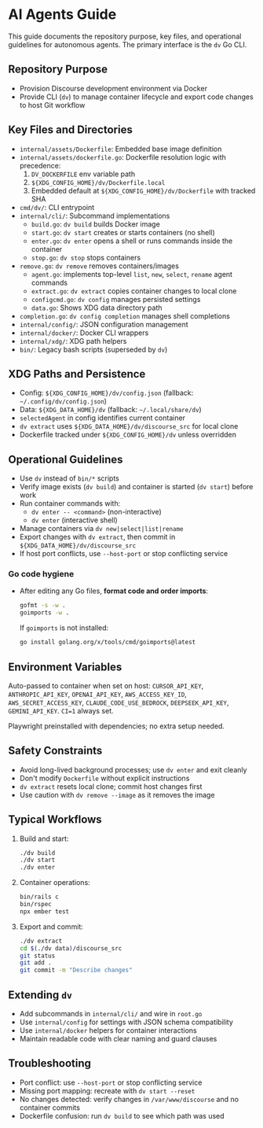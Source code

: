 # AI Agents Guide

This guide documents the repository purpose, key files, and operational guidelines for autonomous agents. The primary interface is the `dv` Go CLI.

## Repository Purpose
- Provision Discourse development environment via Docker
- Provide CLI (`dv`) to manage container lifecycle and export code changes to host Git workflow

## Key Files and Directories
- `internal/assets/Dockerfile`: Embedded base image definition
- `internal/assets/dockerfile.go`: Dockerfile resolution logic with precedence:
  1) `DV_DOCKERFILE` env variable path
  2) `${XDG_CONFIG_HOME}/dv/Dockerfile.local`
  3) Embedded default at `${XDG_CONFIG_HOME}/dv/Dockerfile` with tracked SHA
- `cmd/dv/`: CLI entrypoint
- `internal/cli/`: Subcommand implementations
  - `build.go`: `dv build` builds Docker image
  - `start.go`: `dv start` creates or starts containers (no shell)
  - `enter.go`: `dv enter` opens a shell or runs commands inside the container
  - `stop.go`: `dv stop` stops containers
- `remove.go`: `dv remove` removes containers/images
  - `agent.go`: implements top-level `list`, `new`, `select`, `rename` agent commands
  - `extract.go`: `dv extract` copies container changes to local clone
  - `configcmd.go`: `dv config` manages persisted settings
  - `data.go`: Shows XDG data directory path
- `completion.go`: `dv config completion` manages shell completions
- `internal/config/`: JSON configuration management
- `internal/docker/`: Docker CLI wrappers
- `internal/xdg/`: XDG path helpers
- `bin/`: Legacy bash scripts (superseded by `dv`)

## XDG Paths and Persistence
- Config: `${XDG_CONFIG_HOME}/dv/config.json` (fallback: `~/.config/dv/config.json`)
- Data: `${XDG_DATA_HOME}/dv` (fallback: `~/.local/share/dv`)
- `selectedAgent` in config identifies current container
- `dv extract` uses `${XDG_DATA_HOME}/dv/discourse_src` for local clone
- Dockerfile tracked under `${XDG_CONFIG_HOME}/dv` unless overridden

## Operational Guidelines
- Use `dv` instead of `bin/*` scripts
- Verify image exists (`dv build`) and container is started (`dv start`) before work
- Run container commands with:
  - `dv enter -- <command>` (non-interactive)
  - `dv enter` (interactive shell)
- Manage containers via `dv new|select|list|rename`
- Export changes with `dv extract`, then commit in `${XDG_DATA_HOME}/dv/discourse_src`
- If host port conflicts, use `--host-port` or stop conflicting service

### Go code hygiene
- After editing any Go files, **format code and order imports**:
  ```bash
  gofmt -s -w .
  goimports -w .
  ```
  If `goimports` is not installed:
  ```bash
  go install golang.org/x/tools/cmd/goimports@latest
  ```

## Environment Variables
Auto-passed to container when set on host: `CURSOR_API_KEY`, `ANTHROPIC_API_KEY`, `OPENAI_API_KEY`, `AWS_ACCESS_KEY_ID`, `AWS_SECRET_ACCESS_KEY`, `CLAUDE_CODE_USE_BEDROCK`, `DEEPSEEK_API_KEY`, `GEMINI_API_KEY`. `CI=1` always set.

Playwright preinstalled with dependencies; no extra setup needed.

## Safety Constraints
- Avoid long-lived background processes; use `dv enter` and exit cleanly
- Don't modify `Dockerfile` without explicit instructions
- `dv extract` resets local clone; commit host changes first
- Use caution with `dv remove --image` as it removes the image

## Typical Workflows
1. Build and start:
   ```bash
   ./dv build
   ./dv start
   ./dv enter
   ```

2. Container operations:
   ```bash
   bin/rails c
   bin/rspec
   npx ember test
   ```

3. Export and commit:
   ```bash
   ./dv extract
   cd $(./dv data)/discourse_src
   git status
   git add .
   git commit -m "Describe changes"
   ```

## Extending `dv`
- Add subcommands in `internal/cli/` and wire in `root.go`
- Use `internal/config` for settings with JSON schema compatibility
- Use `internal/docker` helpers for container interactions
- Maintain readable code with clear naming and guard clauses

## Troubleshooting
- Port conflict: use `--host-port` or stop conflicting service
- Missing port mapping: recreate with `dv start --reset`
- No changes detected: verify changes in `/var/www/discourse` and no container commits
- Dockerfile confusion: run `dv build` to see which path was used
